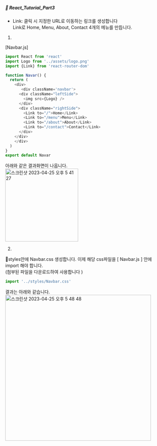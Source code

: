 ##### :cactus: React_Tutorial_Part3

- Link: 클릭 시 지정한 URL로 이동하는 링크를 생성합니다   
Link로 Home, Menu, About, Contact 4개의 메뉴를 만듭니다. 
1. 
[Navbar.js]    
```js
import React from 'react'
import Logo from '../assets/logo.png'
import {Link} from 'react-router-dom'

function Navar() {
  return (
    <div>
       <div className='navbar'>
      <div className="leftSide">
        <img src={Logo} />
      </div>
      <div className="rightSide">
        <Link to="/">Home</Link>
        <Link to="/menu">Menu</Link>
        <Link to="/about">About</Link>
        <Link to="/contact">Contact</Link>
      </div>
    </div>
    </div>
  )
}
export default Navar
```    
아래와 같은 결과화면이 나옵니다.   
<img width="230" alt="스크린샷 2023-04-25 오후 5 41 27" src="https://user-images.githubusercontent.com/48478079/234222952-6ff0081c-0d10-45e0-9424-1903c1ea18fd.png">

2. 
📁styles안에 Navbar.css 생성합니다. 이제 해당 css파일을 [ Navbar.js ] 안에 import 해야 합니다.  
(첨부된 파일을 다운로드하여 사용합니다 ) 
```js
import '../styles/Navbar.css'
```   
결과는 아래와 같습니다.   
<img width="460" alt="스크린샷 2023-04-25 오후 5 48 48" src="https://user-images.githubusercontent.com/48478079/234224746-d9ae781b-d5df-4841-be9a-3d383868a8bc.png">




